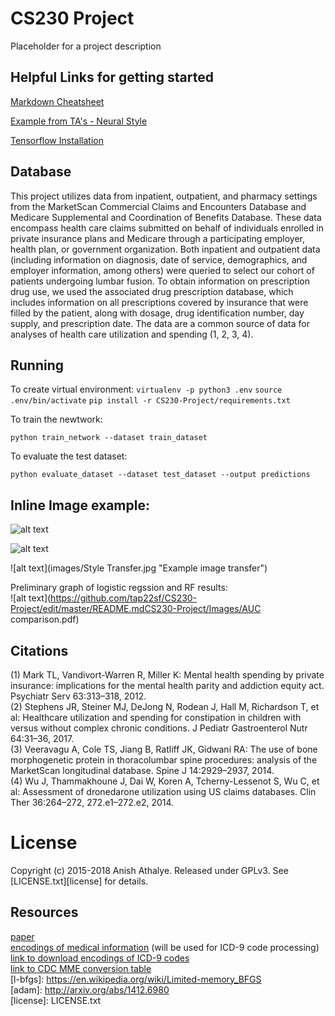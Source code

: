 # CS230 Project

Placeholder for a project description

## Helpful Links for getting started

[Markdown Cheatsheet](https://github.com/adam-p/markdown-here/wiki/Markdown-Cheatsheet)

[Example from TA's - Neural Style](https://github.com/anishathalye/neural-style)

[Tensorflow Installation](https://www.tensorflow.org/install/)
## Database
This project utilizes data from inpatient, outpatient, and pharmacy settings from the MarketScan Commercial Claims and Encounters Database and Medicare Supplemental and Coordination of Benefits Database. These data encompass health care claims submitted on behalf of individuals enrolled in private insurance plans and Medicare through a participating employer, health plan, or government organization. Both inpatient and outpatient data (including information on diagnosis, date of service, demographics, and employer information, among others) were queried to select our cohort of patients undergoing lumbar fusion. To obtain information on prescription drug use, we used the associated drug prescription database, which includes information on all prescriptions covered by insurance that were filled by the patient, along with dosage, drug identification number, day supply, and prescription date. The data are a common source of data for analyses of health care utilization and spending (1, 2, 3, 4).  


## Running

To create virtual environment:
`virtualenv -p python3 .env`
`source .env/bin/activate`
`pip install -r CS230-Project/requirements.txt`

To train the newtwork:

`python train_network --dataset train_dataset`

To evaluate the test dataset: 

`python evaluate_dataset --dataset test_dataset --output predictions`


## Inline Image example: 
![alt text](images/Original.jpg|width=200)

![alt text](images/Style.jpg) 

![alt text](images/Style Transfer.jpg "Example image transfer")

Preliminary graph of logistic regssion and RF results:  
![alt text](https://github.com/tap22sf/CS230-Project/edit/master/README.mdCS230-Project/Images/AUC comparison.pdf)  



## Citations
(1) Mark TL, Vandivort-Warren R, Miller K: Mental health spending by private insurance: implications for the mental health parity and addiction equity act. Psychiatr Serv 63:313–318, 2012.  
(2) Stephens JR, Steiner MJ, DeJong N, Rodean J, Hall M, Richardson T, et al: Healthcare utilization and spending for constipation in children with versus without complex chronic conditions. J Pediatr Gastroenterol Nutr 64:31–36, 2017.  
(3) Veeravagu A, Cole TS, Jiang B, Ratliff JK, Gidwani RA: The use of bone morphogenetic protein in thoracolumbar spine procedures: analysis of the MarketScan longitudinal database. Spine J 14:2929–2937, 2014.  
(4) Wu J, Thammakhoune J, Dai W, Koren A, Tcherny-Lessenot S, Wu C, et al: Assessment of dronedarone utilization using US claims databases. Clin Ther 36:264–272, 272.e1–272.e2, 2014.  

# License
Copyright (c) 2015-2018 Anish Athalye. Released under GPLv3. See
[LICENSE.txt][license] for details.

## Resources
[paper](http://arxiv.org/pdf/1508.06576v2.pdf)  
[encodings of medical information](http://people.csail.mit.edu/dsontag/papers/ChoiChiuSontag_AMIA_CRI16.pdf)  (will be used for ICD-9 code processing)  
[link to download encodings of ICD-9 codes](https://github.com/clinicalml/embeddings/blob/master/claims_codes_hs_300.txt.gz)  
[link to CDC MME conversion table](https://www.cdc.gov/drugoverdose/resources/data.html)  
[l-bfgs]: https://en.wikipedia.org/wiki/Limited-memory_BFGS  
[adam]: http://arxiv.org/abs/1412.6980  
[license]: LICENSE.txt
